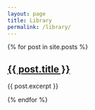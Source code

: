 ```yaml
---
layout: page
title: Library
permalink: /library/
---
```



   {% for post in site.posts %}
     <article>
       <h2><a href="{{ post.url }}">{{ post.title }}</a></h2>
      <p>{{ post.excerpt }}</p>
    </article>
  {% endfor %}


